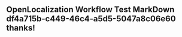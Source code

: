 <properties
ms.topic="hero-topic"
ms.test1="hero-topic"
ms.test2="test"/>

## OpenLocalization Workflow Test MarkDown df4a715b-c449-46c4-a5d5-5047a8c06e60 thanks!
